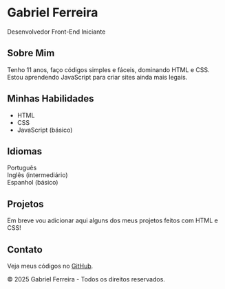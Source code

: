 <!DOCTYPE html>
<html lang="pt-br">
<head>
  <meta charset="UTF-8" />
  <meta name="viewport" content="width=device-width, initial-scale=1.0" />
  <title>Portfólio - Gabriel</title>
</head>
<body>
  <h1>Gabriel Ferreira</h1>
  <p>Desenvolvedor Front-End Iniciante</p>

  <h2>Sobre Mim</h2>
  <p>Tenho 11 anos, faço códigos simples e fáceis, dominando HTML e CSS. Estou aprendendo JavaScript para criar sites ainda mais legais.</p>

  <h2>Minhas Habilidades</h2>
  <ul>
    <li>HTML</li>
    <li>CSS</li>
    <li>JavaScript (básico)</li>
  </ul>

  <h2>Idiomas</h2>
  <div class="idiomas">
    <div class="idioma">Português</div>
    <div class="idioma">Inglês (intermediário)</div>
    <div class="idioma">Espanhol (básico)</div>
  </div>

  <h2>Projetos</h2>
  <p>Em breve vou adicionar aqui alguns dos meus projetos feitos com HTML e CSS!</p>

  <h2>Contato</h2>
  <p>Veja meus códigos no <a href="https://github.com/seu-usuario" target="_blank">GitHub</a>.</p>

  <footer>
    <p>&copy; 2025 Gabriel Ferreira - Todos os direitos reservados.</p>
  </footer>
</body>
</html>
